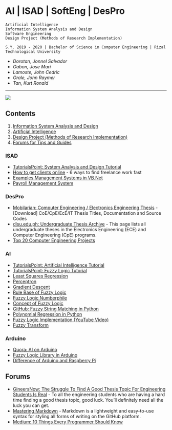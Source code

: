 # AI | ISAD | SoftEng | DesPro

```
Artificial Intelligence
Information System Analysis and Design
Software Engineering
Design Project (Methods of Research Implementation)

S.Y. 2019 - 2020 | Bachelor of Science in Computer Engineering | Rizal Technological University
```
- *Dorotan, Jonnel Salvador*
- *Gabon, Jose Mari*
- *Lamoste, John Cedric*
- *Orale, John Raymer*
- *Tan, Kurt Ronald*
---

![](https://miro.medium.com/max/400/0*RT6jF2VYVSVJIYEN.png)

## Contents
1. [Information System Analysis and Design](#ISAD)
1. [Artificial Intelligence](#AI)
1. [Design Project (Methods of Research Implementation)](#DesPro)
1. [Forums for Tips and Guides](#Forums)

### ISAD
- [TutorialsPoint: System Analysis and Design Tutorial](https://www.tutorialspoint.com/system_analysis_and_design/)
- [How to get clients online](https://www.iwillteachyoutoberich.com/blog/how-to-get-clients/) - 6 ways to find freelance work fast
- [Examples Management Systems in VB.Net](https://www.sourcecodester.com/visual-basic-net)
- [Payroll Management System](https://www.slideshare.net/RohitBhabal/payroll-management-system-70853065)

### DesPro
- [Mobilarian: Computer Engineering / Electronics Engineering Thesis](https://www.mobilarian.com/showthread.php?t=1438493) - [Download] CoE/CpE/EcE/IT Thesis Titles, Documentation and Source Codes
- [dlsu.edu.ph: Undergraduate Thesis Archive](https://www.dlsu.edu.ph/colleges/gcoe/academic-departments/electronics-communications-engineering/thesis-archive/) - This page lists all undergraduate theses in the Electronics Engineering (ECE) and Computer Engineering (CpE) programs.
- [Top 20 Computer Engineering Projects](https://electronicsforu.com/electronics-projects/software-projects-ideas/computer-engineering-projects-ideas)

### AI
- [TutorialsPoint: Artificial Intelligence Tutorial](https://www.tutorialspoint.com/artificial_intelligence/index.htm)
- [TutorialsPoint: Fuzzy Logic Tutorial](https://www.tutorialspoint.com/fuzzy_logic/index.htm)
- [Least Squares Regression](https://www.mathsisfun.com/data/least-squares-regression.html)
- [Perceptron](https://towardsdatascience.com/6-steps-to-write-any-machine-learning-algorithm-from-scratch-perceptron-case-study-335f638a70f3)
- [Gradient Descent](https://www.youtube.com/watch?v=sDv4f4s2SB8&feature=share)
- [Rule Base of Fuzzy Logic](https://www.researchgate.net/post/What_is_the_best_method_to_defined_a_fuzzy_rule_base_for_fuzzy_logic_controllers/amp)
- [Fuzzy Logic Numberphile](https://youtu.be/r804UF8Ia4c)
- [Concept of Fuzzy Logic](https://youtu.be/rln_kZbYaWc)
- [GitHub: Fuzzy String Matching in Python](https://github.com/seatgeek/fuzzywuzzy)
- [Polynomial Regression in Python](https://towardsdatascience.com/polynomial-regression-bbe8b9d97491)
- [Fuzzy Logic Implementation (YouTube Video)](https://youtu.be/DnfWFgovIeU)
- [Fuzzy Transform](https://www.google.com/url?sa=t&source=web&rct=j&url=http://irafm.osu.cz/research_report/114_rep114.pdf&ved=2ahUKEwi1nu6Z-JLkAhVLa94KHQU5DtYQFjANegQIDBAy&usg=AOvVaw3B4TZqYqMAGHRfV91zgKTU&cshid=1566356779663)

### Arduino
- [Quora: AI on Arduino](https://www.quora.com/How-do-you-implement-Artificial-Intelligence-in-an-Arduino-Project)
- [Fuzzy Logic Library in Arduino](https://blog.zerokol.com/2012/09/arduinofuzzy-fuzzy-library-for-arduino.html?m=1)
- [Difference of Arduino and Raspberry Pi](https://www.google.com/amp/s/www.electronicshub.org/raspberry-pi-vs-arduino/%3famp)

## Forums
- [GineersNow: The Struggle To Find A Good Thesis Topic For Engineering Students Is Real](https://gineersnow.com/students/the-struggle-to-find-a-good-thesis-topic-for-engineering-students-is-real) - To all the engineering students who are having a hard time finding a good thesis topic, good luck. You’ll definitely need all the luck you can get.
- [Mastering Markdown](https://guides.github.com/features/mastering-markdown/) - Markdown is a lightweight and easy-to-use syntax for styling all forms of writing on the GitHub platform.
- [Medium: 10 Things Every Programmer Should Know](https://medium.com/swlh/10-things-every-programmer-should-know-26ba37cfcaf4)

